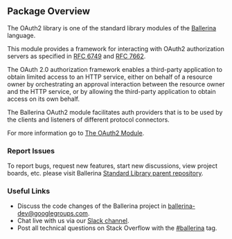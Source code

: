 ## Package Overview

The OAuth2 library is one of the standard library modules of the [Ballerina](https://ballerina.io/) language.

This module provides a framework for interacting with OAuth2 authorization servers as specified in [RFC 6749](https://datatracker.ietf.org/doc/html/rfc6749) and [RFC 7662](https://datatracker.ietf.org/doc/html/rfc7662).

The OAuth 2.0 authorization framework enables a third-party application to obtain limited access to an HTTP service, either on behalf of a resource owner by orchestrating an approval interaction between the resource owner and the HTTP service, or by allowing the third-party application to obtain access on its own behalf.

The Ballerina OAuth2 module facilitates auth providers that is to be used by the clients and listeners of different protocol connectors.

For more information go to [The OAuth2 Module](https://docs.central.ballerina.io/ballerina/oauth2/latest).

### Report Issues

To report bugs, request new features, start new discussions, view project boards, etc. please visit Ballerina
[Standard Library parent repository](https://github.com/ballerina-platform/ballerina-standard-library).

### Useful Links
- Discuss the code changes of the Ballerina project in [ballerina-dev@googlegroups.com](mailto:ballerina-dev@googlegroups.com).
- Chat live with us via our [Slack channel](https://ballerina.io/community/slack/).
- Post all technical questions on Stack Overflow with the [#ballerina](https://stackoverflow.com/questions/tagged/ballerina) tag.

